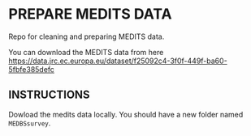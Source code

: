 # PREPARE MEDITS DATA

Repo for cleaning and preparing MEDITS data.

You can download the MEDITS data from here <https://data.jrc.ec.europa.eu/dataset/f25092c4-3f0f-449f-ba60-5fbfe385defc>

## INSTRUCTIONS

Dowload the medits data locally. You should have a new folder named `MEDBSsurvey`.
